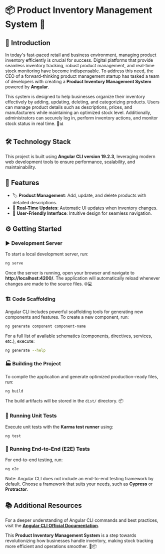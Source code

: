 # 📦 Product Inventory Management System 🛒

## 🌟 Introduction
In today's fast-paced retail and business environment, managing product inventory efficiently is crucial for success. Digital platforms that provide seamless inventory tracking, robust product management, and real-time stock monitoring have become indispensable. To address this need, the CEO of a forward-thinking product management startup has tasked a team of developers with creating a **Product Inventory Management System** powered by **Angular**.

This system is designed to help businesses organize their inventory effectively by adding, updating, deleting, and categorizing products. Users can manage product details such as descriptions, prices, and manufacturers while maintaining an optimized stock level. Additionally, administrators can securely log in, perform inventory actions, and monitor stock status in real time. 🔄📊

## 🛠️ Technology Stack
This project is built using **Angular CLI version 19.2.3**, leveraging modern web development tools to ensure performance, scalability, and maintainability.

## 🚀 Features
- 🏷️ **Product Management**: Add, update, and delete products with detailed descriptions.
- 🔄 **Real-Time Updates**: Automatic UI updates when inventory changes.
- 🎨 **User-Friendly Interface**: Intuitive design for seamless navigation.

## ⚙️ Getting Started
### ▶️ Development Server
To start a local development server, run:
```sh
ng serve
```
Once the server is running, open your browser and navigate to **http://localhost:4200/**. The application will automatically reload whenever changes are made to the source files. 🌐💻

### 🏗️ Code Scaffolding
Angular CLI includes powerful scaffolding tools for generating new components and features. To create a new component, run:
```sh
ng generate component component-name
```
For a full list of available schematics (components, directives, services, etc.), execute:
```sh
ng generate --help
```

### 🏭 Building the Project
To compile the application and generate optimized production-ready files, run:
```sh
ng build
```
The build artifacts will be stored in the `dist/` directory. 📦

### 🧪 Running Unit Tests
Execute unit tests with the **Karma test runner** using:
```sh
ng test
```

### 🎯 Running End-to-End (E2E) Tests
For end-to-end testing, run:
```sh
ng e2e
```
Note: Angular CLI does not include an end-to-end testing framework by default. Choose a framework that suits your needs, such as **Cypress** or **Protractor**.

## 📚 Additional Resources
For a deeper understanding of Angular CLI commands and best practices, visit the **[Angular CLI Official Documentation](https://angular.io/cli)**.

This **Product Inventory Management System** is a step towards revolutionizing how businesses handle inventory, making stock tracking more efficient and operations smoother. 🚀📦

